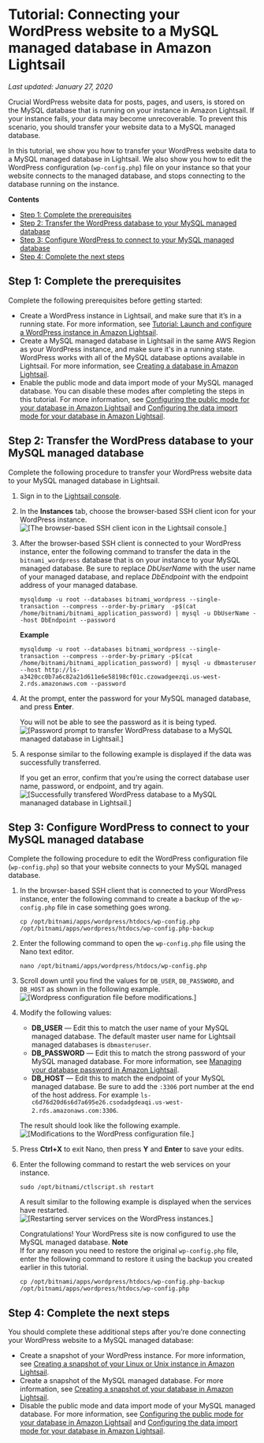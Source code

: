 # Tutorial: Connecting your WordPress website to a MySQL managed database in Amazon Lightsail<a name="amazon-lightsail-connect-wordpress-to-mysql-managed-database"></a>

 *Last updated: January 27, 2020* 

Crucial WordPress website data for posts, pages, and users, is stored on the MySQL database that is running on your instance in Amazon Lightsail\. If your instance fails, your data may become unrecoverable\. To prevent this scenario, you should transfer your website data to a MySQL managed database\.

In this tutorial, we show you how to transfer your WordPress website data to a MySQL managed database in Lightsail\. We also show you how to edit the WordPress configuration \(`wp-config.php`\) file on your instance so that your website connects to the managed database, and stops connecting to the database running on the instance\.

**Contents**
+ [Step 1: Complete the prerequisites](#connect-wordpress-to-mysql-managed-database-prerequisites)
+ [Step 2: Transfer the WordPress database to your MySQL managed database](#transfer-wordpress-database-to-mysql-managed-database)
+ [Step 3: Configure WordPress to connect to your MySQL managed database](#configure-wordpress-to-connect-to-mysql-managed-database)
+ [Step 4: Complete the next steps](#connect-wordpress-to-mysql-managed-database-next-steps)

## Step 1: Complete the prerequisites<a name="connect-wordpress-to-mysql-managed-database-prerequisites"></a>

Complete the following prerequisites before getting started:
+ Create a WordPress instance in Lightsail, and make sure that it’s in a running state\. For more information, see [Tutorial: Launch and configure a WordPress instance in Amazon Lightsail](amazon-lightsail-tutorial-launching-and-configuring-wordpress.md)\.
+ Create a MySQL managed database in Lightsail in the same AWS Region as your WordPress instance, and make sure it's in a running state\. WordPress works with all of the MySQL database options available in Lightsail\. For more information, see [Creating a database in Amazon Lightsail](amazon-lightsail-creating-a-database.md)\.
+ Enable the public mode and data import mode of your MySQL managed database\. You can disable these modes after completing the steps in this tutorial\. For more information, see [Configuring the public mode for your database in Amazon Lightsail](amazon-lightsail-configuring-database-public-mode.md) and [Configuring the data import mode for your database in Amazon Lightsail](amazon-lightsail-configuring-database-data-import-mode.md)\.

## Step 2: Transfer the WordPress database to your MySQL managed database<a name="transfer-wordpress-database-to-mysql-managed-database"></a>

Complete the following procedure to transfer your WordPress website data to your MySQL managed database in Lightsail\.

1. Sign in to the [Lightsail console](https://lightsail.aws.amazon.com/)\.

1. In the **Instances** tab, choose the browser\-based SSH client icon for your WordPress instance\.  
![\[The browser-based SSH client icon in the Lightsail console.\]](https://d9yljz1nd5001.cloudfront.net/en_us/a825044edce3b3cf14c8cdbea7367d2e/images/amazon-lightsail-wordpress-quick-connect.png)

1. After the browser\-based SSH client is connected to your WordPress instance, enter the following command to transfer the data in the `bitnami_wordpress` database that is on your instance to your MySQL managed database\. Be sure to replace *DbUserName* with the user name of your managed database, and replace *DbEndpoint* with the endpoint address of your managed database\.

   ```
   mysqldump -u root --databases bitnami_wordpress --single-transaction --compress --order-by-primary  -p$(cat /home/bitnami/bitnami_application_password) | mysql -u DbUserName --host DbEndpoint --password
   ```

   **Example**

   ```
   mysqldump -u root --databases bitnami_wordpress --single-transaction --compress --order-by-primary -p$(cat /home/bitnami/bitnami_application_password) | mysql -u dbmasteruser --host http://ls-a3420cc0b7a6c82a21d611e6e58198cf01c.czowadgeezqi.us-west-2.rds.amazonaws.com --password
   ```

1. At the prompt, enter the password for your MySQL managed database, and press **Enter**\.

   You will not be able to see the password as it is being typed\.  
![\[Password prompt to transfer WordPress database to a MySQL managed database in Lightsail.\]](https://d9yljz1nd5001.cloudfront.net/en_us/a825044edce3b3cf14c8cdbea7367d2e/images/amazon-lightsail-transfer-wordpress-database-to-mysql-managed-database.png)

1. A response similar to the following example is displayed if the data was successfully transferred\.

   If you get an error, confirm that you’re using the correct database user name, password, or endpoint, and try again\.  
![\[Successfully transfered WordPress database to a MySQL mananaged database in Lightsail.\]](https://d9yljz1nd5001.cloudfront.net/en_us/a825044edce3b3cf14c8cdbea7367d2e/images/amazon-lightsail-transfer-wordpress-database-to-mysql-managed-database-success.png)

## Step 3: Configure WordPress to connect to your MySQL managed database<a name="configure-wordpress-to-connect-to-mysql-managed-database"></a>

Complete the following procedure to edit the WordPress configuration file \(`wp-config.php`\) so that your website connects to your MySQL managed database\.

1. In the browser\-based SSH client that is connected to your WordPress instance, enter the following command to create a backup of the `wp-config.php` file in case something goes wrong\.

   ```
   cp /opt/bitnami/apps/wordpress/htdocs/wp-config.php /opt/bitnami/apps/wordpress/htdocs/wp-config.php-backup
   ```

1. Enter the following command to open the `wp-config.php` file using the Nano text editor\.

   ```
   nano /opt/bitnami/apps/wordpress/htdocs/wp-config.php
   ```

1. Scroll down until you find the values for `DB_USER`, `DB_PASSWORD`, and `DB_HOST` as shown in the following example\.  
![\[Wordpress configuration file before modifications.\]](https://d9yljz1nd5001.cloudfront.net/en_us/a825044edce3b3cf14c8cdbea7367d2e/images/amazon-lightsail-wordpress-wpconfig-file-original.png)

1. Modify the following values:
   + **DB\_USER** — Edit this to match the user name of your MySQL managed database\. The default master user name for Lightsail managed databases is `dbmasteruser`\.
   + **DB\_PASSWORD** — Edit this to match the strong password of your MySQL managed database\. For more information, see [Managing your database password in Amazon Lightsail](amazon-lightsail-managing-database-password.md)\.
   + **DB\_HOST** — Edit this to match the endpoint of your MySQL managed database\. Be sure to add the `:3306` port number at the end of the host address\. For example `ls-c6d76d20d6s6d7a695e26.csodadgdeaqi.us-west-2.rds.amazonaws.com:3306`\.

   The result should look like the following example\.  
![\[Modifications to the WordPress configuration file.\]](https://d9yljz1nd5001.cloudfront.net/en_us/a825044edce3b3cf14c8cdbea7367d2e/images/amazon-lightsail-wordpress-wpconfig-file-modifications.png)

1. Press **Ctrl\+X** to exit Nano, then press **Y** and **Enter** to save your edits\.

1. Enter the following command to restart the web services on your instance\.

   ```
   sudo /opt/bitnami/ctlscript.sh restart
   ```

   A result similar to the following example is displayed when the services have restarted\.  
![\[Restarting server services on the WordPress instances.\]](https://d9yljz1nd5001.cloudfront.net/en_us/a825044edce3b3cf14c8cdbea7367d2e/images/amazon-lightsail-restart-wordpress-services.png)

   Congratulations\! Your WordPress site is now configured to use the MySQL managed database\.
**Note**  
If for any reason you need to restore the original `wp-config.php` file, enter the following command to restore it using the backup you created earlier in this tutorial\.  

   ```
   cp /opt/bitnami/apps/wordpress/htdocs/wp-config.php-backup /opt/bitnami/apps/wordpress/htdocs/wp-config.php
   ```

## Step 4: Complete the next steps<a name="connect-wordpress-to-mysql-managed-database-next-steps"></a>

You should complete these additional steps after you’re done connecting your WordPress website to a MySQL managed database:
+ Create a snapshot of your WordPress instance\. For more information, see [Creating a snapshot of your Linux or Unix instance in Amazon Lightsail](lightsail-how-to-create-a-snapshot-of-your-instance.md)\.
+ Create a snapshot of the MySQL managed database\. For more information, see [Creating a snapshot of your database in Amazon Lightsail](amazon-lightsail-creating-a-database-snapshot.md)\.
+ Disable the public mode and data import mode of your MySQL managed database\. For more information, see [Configuring the public mode for your database in Amazon Lightsail](amazon-lightsail-configuring-database-public-mode.md) and [Configuring the data import mode for your database in Amazon Lightsail](amazon-lightsail-configuring-database-data-import-mode.md)\.
